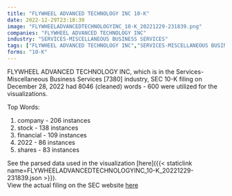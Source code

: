 ```yaml
---
title: "FLYWHEEL ADVANCED TECHNOLOGY INC 10-K"
date: 2022-12-29T23:18:39
image: "FLYWHEELADVANCEDTECHNOLOGYINC_10-K_20221229-231839.png"
companies: "FLYWHEEL ADVANCED TECHNOLOGY INC"
industry: "SERVICES-MISCELLANEOUS BUSINESS SERVICES"
tags: ["FLYWHEEL ADVANCED TECHNOLOGY INC","SERVICES-MISCELLANEOUS BUSINESS SERVICES","12-28-2022","10-K"]
forms: "10-K"
---
```

FLYWHEEL ADVANCED TECHNOLOGY INC, which is in the Services-Miscellaneous Business Services [7380] industry, SEC 10-K filing on December 28, 2022 had 8046 (cleaned) words - 600 were utilized for the visualizations.

Top Words:
1. company - 206 instances
2. stock - 138 instances
3. financial - 109 instances
4. 2022 - 86 instances
5. shares - 83 instances


See the parsed data used in the visualization [here]({{< staticlink name=FLYWHEELADVANCEDTECHNOLOGYINC_10-K_20221229-231839.json >}}).  
View the actual filing on the SEC website [here](https://www.sec.gov/Archives/edgar/data/1492617/0001493152-22-036631.txt)
